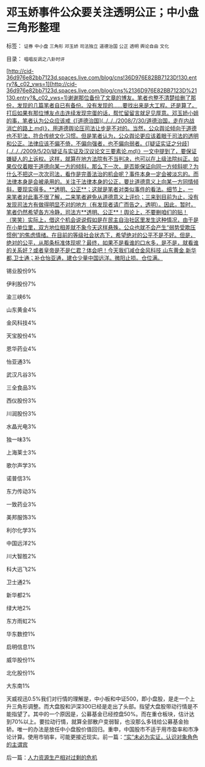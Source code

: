 # 邓玉娇事件公众要关注透明公正；中小盘三角形整理

标签： `证券` `中小盘` `三角形` `邓玉娇` `司法独立` `道德治国` `公正` `透明` `舆论自由` `文化` 

目录： `唱唱反调之八卦时评`

[http://cid-36d976e82bb7123d.spaces.live.com/blog/cns!36D976E82BB7123D!130.entry?&_c02_vws=1](http://cid-36d976e82bb7123d.spaces.live.com/blog/cns%2136D976E82BB7123D%21130.entry?&_c02_vws=1)谢谢那位备份了文章的博友。笔者也整不清楚给删了那份，发现的几篇笔者自已有备份。没有发现的……要找出来是大工程。还是算了。打后如果有那位博友点击连续发现完蛋的话，帮忙留留言就足见厚意。邓玉娇小姐的事，笔者认为公众应该戒《[道德治国](../../../2008/7/30/道德治国，走在内战消亡的路上.md)》，用道德舆论压司法让步是不对的。当然，公众舆论倾向于道德也不犯法，符合传统文化习惯。但是笔者认为，公众舆论更应该着眼于司法的透明和公正。法律应该不偏不倚，不偏向强者，也不偏向弱者。《[疑证实证之分歧](../../../2009/5/20/疑证与实证及汉议论文三要素论.md)》一文中提到了，要保证嫌疑人的上诉权。这样，就算在地方法院有不当判决，也可以在上级法院纠正。如果仅仅着眼于道德向某一方的倾斜，那么下一次，是否能保证向同一方倾斜呢？为什么不把这一次次司法，看作是完善法治的机会呢？事件本身一定会被淡忘的。而法律本身是会被承用的。关注于法律本身的公正，要比道德意义上向某一方同情倾斜，要现实得多。**透明、公正**；这就是笔者对类似事件的看法。细节上，一来笔者对此事不很了解，二来笔者避免从道德意义上评价；三来到目前为止，没有发现司法方有做得明显不对的地方（有发现者请广而告之，透明）。因此，暂时，笔者仍然希望各方冷静，司法方**透明、公正**！舆论上，不要删咱们的贴！（笑笑）实际上，借这个机会说说假如是在民主自治社区里发生这种情况，由于是在小单位里，双方地位相差就不象今天这样悬殊，公众也就不会产生“弱势受欺压惯例”的焦虑情绪。在目前的等级社会状态下，希望绝对的公平不是不好。但是，绝对的公平，从那条标准体现呢？最终，如果不是看谁的口水多，是不是，就看谁的关系好？或者皇帝是不是仁君？体会吧！今天我们减仓金风科技,山东黄金,新华都,卫士通；补仓怡亚通，建仓少量中国远洋。微阳止损。仓位满。

锡业股份9%

伊利股份7%

渝三峡6%

山东黄金4%

金风科技4%

天宝股份4%

恩华药业4%

怡亚通3%

武汉凡谷3%

三全食品3%

西仪股份3%

川润股份3%

水晶光电3%

独一味3%

上海莱士3%

歌尔声学3%

诺普信3%

东力传动3%

一致药业3%

美邦服饰3%

利尔化学3%

中国远洋2%

川大智胜2%

科大迅飞2%

卫士通2%

新华都2%

绿大地2%

东方雨虹2%

华东数控1%

启明信息1%

威华股份1%

北化股份1%

大东南1%

天威视迅0.5%我们对行情的理解是，中小板和中证500，即小盘股，是走一个上升三角形调整。而大盘股和沪深300已经是走出了头部。指望大盘股带动行情是不能指望了。其中的一个原因是，公募基金已经控盘50%。而在重仓板块，估计达到70%以上。要拉动行情，就算全部散户变弱智，也没那么多钱给公募基金抬轿。唯一的办法是放任中小盘股价值回归。重申，中国股市不适于用市盈率和市净论计算。使用市销率，可能更接近现实。前一篇：[“实”未必为实证，认识对象角色的主谓宾](../../../2009/5/22/“实”未必为实证，认识对象角色的主谓宾.md)

后一篇：[人力资源生产相对过剩的危机](../../../2009/5/22/人力资源生产相对过剩的危机.md)